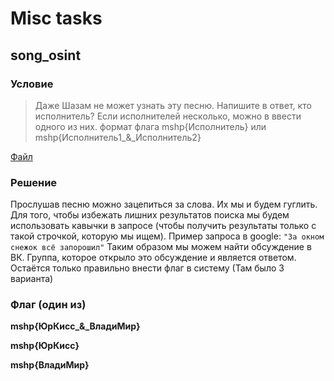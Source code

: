 # Misc tasks

## song_osint

### Условие

> Даже Шазам не может узнать эту песню. Напишите в ответ, кто исполнитель? Если исполнителей несколько, можно в ввести одного из них. формат флага mshp{Исполнитель} или mshp{Исполнитель1_&_Исполнитель2}

[Файл](files/song_osint/song_osint.mp3)

### Решение

Прослушав песню можно зацепиться за слова. Их мы и будем гуглить. Для того, чтобы избежать лишних результатов поиска мы будем использовать кавычки в запросе (чтобы получить результаты только с такой строчкой, которую мы ищем). Пример запроса в google: ```"За окном снежок всё запорошил"```
Таким образом мы можем найти обсуждение в ВК. Группа, которое открыло это обсуждение и является ответом. Остаётся только правильно внести флаг в систему (Там было 3 варианта)

### Флаг (один из)

**mshp{ЮрКисс_&_ВладиМир}**

**mshp{ЮрКисс}**

**mshp{ВладиМир}**
